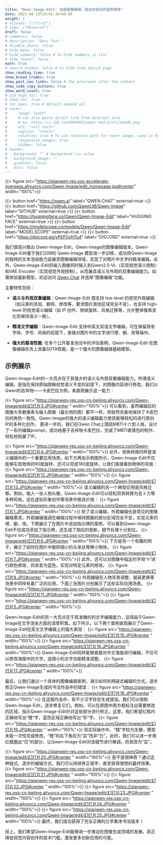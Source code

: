 ```yaml
---
title: "Qwen-Image-Edit: 全能图像编辑，驱动内容创作提质增效"
date: 2025-08-19T19:01:30+08:00
weight: 1
# aliases: ["/first"]
# tags: ["Research"]
draft: false
# comments: false
# description: "Desc Text."
# disable_share: false
# hide_meta: false
# hide_summary: false # to hide summary in list
# hide_footer: false
math: true
# search_hidden: false # to hide from search page
show_reading_time: true
show_bread_crumbs: true
show_post_nav_links: false # the prev/next after the content
show_code_copy_buttons: true
show_word_count: true
# use_hugo_toc: true
# show_toc: true
# toc_open: true # default expand all
# cover:
#     image: "path"
#     # can also paste direct link from external site
#     # ex. https://i.ibb.co/K0HVPBd/paper-mod-profilemode.png
#     alt: "<alt text>"
#     caption: "<text>"
#     relative: true # To use relative path for cover image, used in hugo Page-bundles
#     responsive_images: true
#     hidden: false
# header:
#   background: "" # background css value
#   background_image: ""
#   gradient: false
#   blur: false
---
```

{{< figure src="https://qianwen-res.oss-accelerate-overseas.aliyuncs.com/Qwen-Image/edit_homepage.jpg#center" width="100%">}}


{{< button href="https://qwen.ai" label="QWEN CHAT" external=true >}}
{{< button href="https://github.com/QwenLM/Qwen-Image" label="GITHUB" external=true >}}
{{< button href="https://huggingface.co/Qwen/Qwen-Image-Edit" label="HUGGING FACE" external=true >}}
{{< button href="https://modelscope.cn/models/Qwen/Qwen-Image-Edit" label="MODELSCOPE" external=true >}}
{{< button href="https://discord.gg/yPEP2vHTu4" label="DISCORD" external=true >}}


我们很高兴推出 Qwen-Image-Edit，Qwen-Image的图像编辑版本。Qwen-Image-Edit基于我们20B的 Qwen-Image 模型进一步训练，成功将Qwen-Image的独特的文本渲染能力延展至图像编辑领域，实现了对图片中文字的精准编辑。此外，Qwen-Image-Edit将输入图像同时输入到Qwen2.5-VL（实现视觉语义控制）和VAE Encoder（实现视觉外观控制），从而兼具语义与外观的双重编辑能力。如需体验最新模型，欢迎访问 [Qwen Chat](https://qwen.ai) 并选择“图像编辑”功能。

主要特性包括：

* **语义与外观双重编辑**：Qwen-Image-Edit 既支持 low-level 的视觉外观编辑（如元素的添加、删除、修改等，要求图片其他区域完全不变），也支持 high-level 的视觉语义编辑（如 IP 创作、物体旋转、风格迁移等，允许整体像素变化但保持语义一致）。

* **精准文字编辑**：Qwen-Image-Edit 支持中英文双语文字编辑，可在保留原有字体、字号、风格的前提下，直接对图片中的文字进行增、删、改等操作。

* **强大的基准性能**: 在多个公开基准测试中的评估表明，Qwen-Image-Edit 在图像编辑任务上具备SOTA性能，是一个强大的图像编辑基础模型。


## 示例展示
Qwen-Image-Edit的一大亮点在于其强大的语义与外观双重编辑能力。所谓语义编辑，是指在保持原始图像视觉语义不变的前提下，对图像内容进行修改。我们以Qwen的吉祥物——卡皮巴拉为例，来直观展示这一能力：

{{< figure src="https://qianwen-res.oss-cn-beijing.aliyuncs.com/Qwen-Image/edit/幻灯片3.JPG#center " width="100%">}}
可以看到，虽然编辑后的图像大多数像素与输入图像（最左侧的图）都不一样，但依然完美地保持了卡皮巴拉的角色一致性。Qwen-Image的强大的语义编辑能力使其能够轻松的进行原创IP的多样化创作。
更进一步的，我们在Qwen Chat上围绕MBTI十六型人格，设计了一系列编辑prompt，成功地基于吉祥物卡皮巴拉，完成了MBTI表情包的制作，轻松地拓展了IP。

{{< figure src="https://qianwen-res.oss-cn-beijing.aliyuncs.com/Qwen-Image/edit/幻灯片4.JPG#center " width="100%">}}
此外，视角转换同样是语义编辑中的一个重要应用场景。如下方两张示例图所示，Qwen-Image-Edit不仅能够实现物体的90度旋转，还可以完成180度旋转，让我们直接看到物体的背面：
{{< figure src="https://qianwen-res.oss-cn-beijing.aliyuncs.com/Qwen-Image/edit/幻灯片12.JPG#center " width="100%">}}
{{< figure src="https://qianwen-res.oss-cn-beijing.aliyuncs.com/Qwen-Image/edit/幻灯片13.JPG#center " width="100%">}}
语义编辑的另一个典型应用是风格迁移。例如，输入一张人物头像，Qwen-Image-Edit可以轻松将其转换为吉卜力等多种风格，这在虚拟形象创作等场景中极具价值：
{{< figure src="https://qianwen-res.oss-cn-beijing.aliyuncs.com/Qwen-Image/edit/幻灯片1.JPG#center " width="100%">}}
除了语义编辑，外观编辑也是常见的图像编辑需求。外观编辑强调在编辑过程中保持图像的部分区域完全不变，实现元素的增、删、改。下图展示了在图片中添加指示牌的案例，可以看到Qwen-Image-Edit不仅成功添加了指示牌，还生成了相应的倒影，细节处理十分到位。
{{< figure src="https://qianwen-res.oss-cn-beijing.aliyuncs.com/Qwen-Image/edit/幻灯片6.JPG#center " width="100%">}}
下方是另一个有趣的例子，展示了如何在图片中删除细小的头发丝等微小物体。
{{< figure src="https://qianwen-res.oss-cn-beijing.aliyuncs.com/Qwen-Image/edit/幻灯片7.JPG#center " width="100%">}}
此外，还可以对图像中指定的字母“n”进行颜色修改，将其变为蓝色，实现对特定元素的修改。
{{< figure src="https://qianwen-res.oss-cn-beijing.aliyuncs.com/Qwen-Image/edit/幻灯片8.JPG#center " width="100%">}}
外观编辑在人物背景调整、服装更换等场景中同样有着广泛的应用，下面三张图片分别展示了这些实际应用场景。
{{< figure src="https://qianwen-res.oss-cn-beijing.aliyuncs.com/Qwen-Image/edit/幻灯片11.JPG#center " width="100%">}}
{{< figure src="https://qianwen-res.oss-cn-beijing.aliyuncs.com/Qwen-Image/edit/幻灯片5.JPG#center " width="100%">}}

Qwen-Image-Edit的另一大亮点在于其准确的的文字编辑能力，这得益于Qwen-Image在文字渲染方面的深厚积累。如下所示，以下两个案例直观展示了Qwen-Image-Edit在英文文字编辑上的强大表现：
{{< figure src="https://qianwen-res.oss-cn-beijing.aliyuncs.com/Qwen-Image/edit/幻灯片15.JPG#center " width="100%">}}
{{< figure src="https://qianwen-res.oss-cn-beijing.aliyuncs.com/Qwen-Image/edit/幻灯片16.JPG#center " width="100%">}}
Qwen-Image-Edit同样能够直接对中文海报进行编辑，不仅可以修改海报中的大字，连细小的文字也能精准调整。
{{< figure src="https://qianwen-res.oss-cn-beijing.aliyuncs.com/Qwen-Image/edit/幻灯片17.JPG#center " width="100%">}}

最后，让我们通过一个具体的图像编辑案例，演示如何利用链式编辑的方式，逐步修正Qwen-Image生成的书法作品中的错误：
{{< figure src="https://qianwen-res.oss-cn-beijing.aliyuncs.com/Qwen-Image/edit/幻灯片18.JPG#center " width="100%">}}
在这幅作品中，有不少汉字存在生成错误。我们可以借助Qwen-Image-Edit，逐步修复它们。例如，可以在原图中用方框标注出需要修改的区域，指示Qwen-Image-Edit针对这些部分进行修正。这里，我们希望红框内正确地写出“稽”字，蓝色区域正确地写出“亭”字。
{{< figure src="https://qianwen-res.oss-cn-beijing.aliyuncs.com/Qwen-Image/edit/幻灯片19.JPG#center " width="100%">}}
但实际操作中，“稽”字较为生僻，模型未能一次性完成修改。“稽”的右下角应为“旨”而非“日”。此时，我们可以进一步用红框圈出“日”的部分，让Qwen-Image-Edit对该细节进行微调，将其改为“旨”。

{{< figure src="https://qianwen-res.oss-cn-beijing.aliyuncs.com/Qwen-Image/edit/幻灯片20.JPG#center " width="100%">}}
是不是很神奇？通过这种链式、逐步的编辑方式，我们可以持续修正错字，直至获得理想的最终效果。
{{< figure src="https://qianwen-res.oss-cn-beijing.aliyuncs.com/Qwen-Image/edit/幻灯片21.JPG#center " width="100%">}}
{{< figure src="https://qianwen-res.oss-cn-beijing.aliyuncs.com/Qwen-Image/edit/幻灯片22.JPG#center " width="100%">}}
{{< figure src="https://qianwen-res.oss-cn-beijing.aliyuncs.com/Qwen-Image/edit/幻灯片23.JPG#center " width="100%">}}
{{< figure src="https://qianwen-res.oss-cn-beijing.aliyuncs.com/Qwen-Image/edit/幻灯片24.JPG#center " width="100%">}}
{{< figure src="https://qianwen-res.oss-cn-beijing.aliyuncs.com/Qwen-Image/edit/幻灯片25.JPG#center " width="100%">}}
最终，我们成功获得了完全正确的兰亭集序书法版本！

综上，我们希望Qwen-Image-Edit能够进一步推动在图像生成领域的发展，真正降低视觉内容创作的技术门槛，激发更多创新应用的可能。

